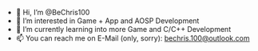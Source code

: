 - 👋 Hi, I’m @BeChris100
- 👀 I’m interested in Game + App and AOSP Development 
- 🌱 I’m currently learning into more Game and C/C++ Development
- 📫 You can reach me on E-Mail (only, sorry): bechris.100@outlook.com
